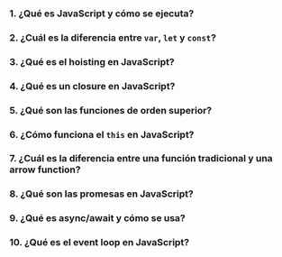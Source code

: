 ### 1\. **¿Qué es JavaScript y cómo se ejecuta?**
### 2\. **¿Cuál es la diferencia entre `var`, `let` y `const`?**
### 3\. **¿Qué es el hoisting en JavaScript?**
### 4\. **¿Qué es un closure en JavaScript?**
### 5\. **¿Qué son las funciones de orden superior?**
### 6\. **¿Cómo funciona el `this` en JavaScript?**
### 7\. **¿Cuál es la diferencia entre una función tradicional y una arrow function?**
### 8\. **¿Qué son las promesas en JavaScript?**
### 9\. ¿Qué es async/await y cómo se usa?
### 10\. ¿Qué es el event loop en JavaScript?